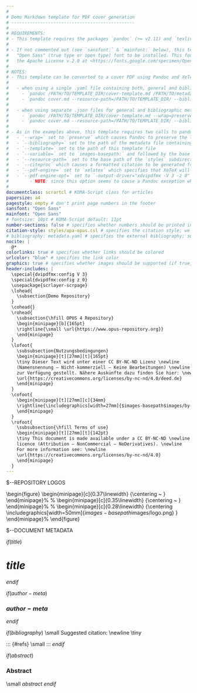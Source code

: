 ```yaml
---
# 
# Demo Markdown template for PDF cover generation
# -----------------------------------------------
# 
# REQUIREMENTS:
# - This template requires the packages `pandoc` (>= v2.11) and `texlive-xetex` to be installed.
#   
# - If not commented out (see `sansfont:` & `mainfont:` below), this template requires the
#   "Open Sans" (true type or open type) font to be installed. This font is available under
#   the Apache License v.2.0 at <https://fonts.google.com/specimen/Open+Sans>.
#   
# NOTES:
# - This template can be converted to a cover PDF using Pandoc and XeTeX via two steps:
#   
#   - when using a single .yaml file containing both, general and bibliographic metadata:
#     - `pandoc /PATH/TO/TEMPLATE_DIR/cover-template.md /PATH/TO/metadata.yaml --wrap=preserve --bibliography=/PATH/TO/metadata.yaml --template=/PATH/TO/TEMPLATE_DIR/cover-template.md --variable=images-basepath:/PATH/TO/TEMPLATE_DIR/ --output=cover.md`
#     - `pandoc cover.md --resource-path=/PATH/TO/TEMPLATE_DIR/ --bibliography=/PATH/TO/metadata.yaml --citeproc --pdf-engine=xelatex --pdf-engine-opt=-output-driver="xdvipdfmx -V 3 -z 0" --output=cover.pdf`
#   
#   - when using separate .json files for general and bibliographic metadata:
#     - `pandoc /PATH/TO/TEMPLATE_DIR/cover-template.md --wrap=preserve --metadata-file=/PATH/TO/meta.json --bibliography=/PATH/TO/csl.json --template=/PATH/TO/TEMPLATE_DIR/cover-template.md --variable=images-basepath:/PATH/TO/TEMPLATE_DIR/ --output=cover.md`
#     - `pandoc cover.md --resource-path=/PATH/TO/TEMPLATE_DIR/ --bibliography=/PATH/TO/csl.json --citeproc --pdf-engine=xelatex --pdf-engine-opt=-output-driver="xdvipdfmx -V 3 -z 0" --output=cover.pdf`
#   
# - As in the examples above, this template requires two calls to pandoc with the following arguments:
#   - `--wrap=` set to `preserve` which causes Pandoc to preserve the line wrapping from this template file
#   - `--bibliography=` set to the path of the metadata file containing the document's bibliographic metadata
#   - `--template=` set to the path of this template file
#   - `--variable=` set to `images-basepath:` and followed by the base path of the `images` subdirectory containing images used by this template
#   - `--resource-path=` set to the base path of the `styles` subdirectory containing the citation style used by this template
#   - `--citeproc` which causes a formatted citation to be generated from the bibliographic metadata
#   - `--pdf-engine=` set to `xelatex` which specifies that XeTeX will be used to generate the PDF (allowing the template to use Unicode & system fonts)
#   - `--pdf-engine-opt=` set to `-output-driver="xdvipdfmx -V 3 -z 0"` which specifies to use PDF version 1.3 without compression
#        - NOTE: since this option seems to cause a Pandoc exception when passed thru PHP code, we use below `\special{dvipdfmx:config ...}` includes instead
# 
documentclass: scrartcl # KOMA-Script class for articles
papersize: a4
pagestyle: empty # don't print page numbers in the footer
sansfont: "Open Sans"
mainfont: "Open Sans"
# fontsize: 10pt # KOMA-Script default: 11pt
number-sections: false # specifies whether numbers should be printed in front of headings
citation-style: styles/apa-opus.csl # specifies the citation style; we use a slightly modified APA version here, default is Chicago Manual of Style author-date
# bibliography: metadata.yaml # specifies the external bibliography; supported formats: BibLaTeX (.bib), BibTeX (.bibtex), CSL JSON (.json), CSL YAML (.yaml)
nocite: |
  @*
colorlinks: true # specifies whether links should be colored 
urlcolor: "blue" # specifies the link color
graphics: true # specifies whether images should be supported (if true, this will insert `\usepackage{graphicx}` in the header includes)
header-includes: |
  \special{dvipdfmx:config V 3}
  \special{dvipdfmx:config z 0}
  \usepackage{scrlayer-scrpage}
  \lohead{
    \subsection{Demo Repository}
  }
  \cohead{}
  \rohead{
    \subsection{\hfill OPUS 4 Repository}
    \begin{minipage}[b]{165pt}
    \rightline{\small \url{https://www.opus-repository.org}}
    \end{minipage}
  }
  \lofoot{
    \subsubsection{Nutzungsbedingungen}
    \begin{minipage}[t][27mm][t]{165pt}
    \tiny Dieser Text wird unter einer CC BY-NC-ND Lizenz \newline
    (Namensnennung – Nicht-kommerziell – Keine Bearbeitungen) \newline
    zur Verfügung gestellt. Nähere Auskünfte dazu finden Sie hier: \newline
    \url{https://creativecommons.org/licenses/by-nc-nd/4.0/deed.de}
    \end{minipage}
  }
  \cofoot{
    \begin{minipage}[t][27mm][c]{34mm}
    \rightline{\includegraphics[width=27mm]{$images-basepath$images/by-nc-nd.png}}
    \end{minipage}
  }
  \rofoot{
    \subsubsection{\hfill Terms of use}
    \begin{minipage}[t][27mm][t]{142pt}
    \tiny This document is made available under a CC BY-NC-ND \newline
    licence (Attribution – NonCommercial – NoDerivatives). \newline
    For more information see: \newline
    \url{https://creativecommons.org/licenses/by-nc-nd/4.0}
    \end{minipage}
  }
---
```


$--REPOSITORY LOGOS

\begin{figure}
\begin{minipage}[c]{0.37\linewidth}
{\centering 
~
}
\end{minipage}%
%
\begin{minipage}[c]{0.35\linewidth}
{\centering 
~
}
\end{minipage}%
%
\begin{minipage}[c]{0.28\linewidth}
{\centering 
\includegraphics[width=50mm]{$images-basepath$images/logo.png}
}
\end{minipage}%
\end{figure}


$--DOCUMENT METADATA

$if(title)$
# $title$
$endif$


$if(author-meta)$
### $author-meta$
$endif$


$if(bibliography)$
\small Suggested citation: \newline \tiny

::: {#refs}
\small 
:::
$endif$


$if(abstract)$
### Abstract

\small $abstract$
$endif$
